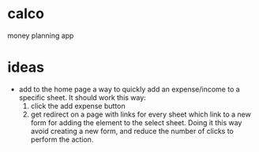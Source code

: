 # calco
money planning app


# ideas

- add to the home page a way to quickly add an expense/income to a specific sheet. It should work this way:
  1. click the add expense button
  2. get redirect on a page with links for every sheet which link to a new form for adding the element to the select sheet.
  Doing it this way avoid creating a new form, and reduce the number of clicks to perform the action.